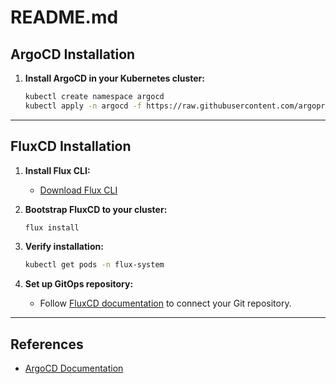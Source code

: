 # README.md

## ArgoCD Installation

1. **Install ArgoCD in your Kubernetes cluster:**
   ```sh
   kubectl create namespace argocd
   kubectl apply -n argocd -f https://raw.githubusercontent.com/argoproj/argo-cd/stable/manifests/install.yaml
   ```

---

## FluxCD Installation

1. **Install Flux CLI:**
   - [Download Flux CLI](https://fluxcd.io/docs/installation/#install-the-flux-cli)

2. **Bootstrap FluxCD to your cluster:**
   ```sh
   flux install
   ```

3. **Verify installation:**
   ```sh
   kubectl get pods -n flux-system
   ```

4. **Set up GitOps repository:**
   - Follow [FluxCD documentation](https://fluxcd.io/docs/get-started/) to connect your Git repository.

---

## References

- [ArgoCD Documentation](https://argo-cd.readthedocs.io/en/stable/getting_started/)
